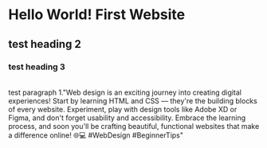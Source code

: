
<html>
<head>
    <meta charset='utf-8'>
    <meta http-equiv='X-UA-Compatible' content='IE=edge'>
    <title>Hello World!</title>
    <meta name='viewport' content='width=device-width, initial-scale=1'>
    <link rel='stylesheet' type='text/css' media='screen' href='main.css'>
    <script src='main.js'></script>
</head>
<h1>Hello World! First Website</h1>
  <h2>test heading 2</h2>
    <h3>test heading 3</h3>
    <br
    <p>test paragraph 1."Web design is an exciting journey into creating digital experiences! Start by learning HTML and CSS — they're the building blocks of every website. Experiment, play with design tools like Adobe XD or Figma, and don't forget usability and accessibility. Embrace the learning process, and soon you'll be crafting beautiful, functional websites that make a difference online! 🌐💻 #WebDesign #BeginnerTips"</p>

<body>
    
</body>
</html>
